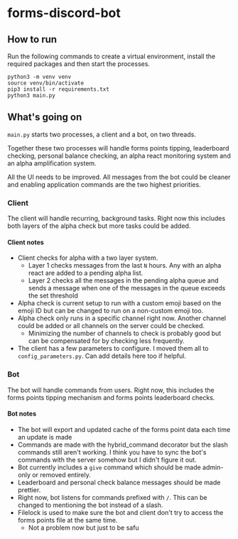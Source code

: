 # forms-discord-bot

## How to run

Run the following commands to create a virtual environment, install the required packages and then start the processes.
```
python3 -m venv venv
source venv/bin/activate
pip3 install -r requirements.txt
python3 main.py
```

## What's going on

`main.py` starts two processes, a client and a bot, on two threads. 

Together these two processes will handle forms points tipping, leaderboard checking, personal balance checking, an alpha react monitoring system and an alpha amplification system. 

All the UI needs to be improved. All messages from the bot could be cleaner and enabling application commands are the two highest priorities. 

### Client

The client will handle recurring, background tasks. Right now this includes both layers of the alpha check but more tasks could be added.

#### Client notes
- Client checks for alpha with a two layer system.
    - Layer 1 checks messages from the last `N` hours. Any with an alpha react are added to a pending alpha list.
    - Layer 2 checks all the messages in the pending alpha queue and sends a message when one of the messages in the queue exceeds the set threshold
- Alpha check is current setup to run with a custom emoji based on the emoji ID but can be changed to run on a non-custom emoji too.
- Alpha check only runs in a specific channel right now. Another channel could be added or all channels on the server could be checked. 
    - Minimizing the number of channels to check is probably good but can be compensated for by checking less frequently. 
- The client has a few parameters to configure. I moved them all to `config_parameters.py`. Can add details here too if helpful. 

### Bot

The bot will handle commands from users. Right now, this includes the forms points tipping mechanism and forms points leaderboard checks. 

#### Bot notes
- The bot will export and updated cache of the forms point data each time an update is made
- Commands are made with the hybrid_command decorator but the slash commands still aren't working. I think you have to sync the bot's commands with the server somehow but I didn't figure it out.
- Bot currently includes a `give` command which should be made admin-only or removed entirely.
- Leaderboard and personal check balance messages should be made prettier. 
- Right now, bot listens for commands prefixed with `/`. This can be changed to mentioning the bot instead of a slash. 
- Filelock is used to make sure the bot and client don't try to access the forms points file at the same time.
    - Not a problem now but just to be safu
    
